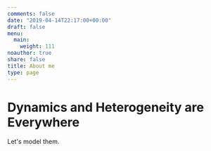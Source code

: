 ```yaml
---
comments: false
date: "2019-04-14T22:17:00+00:00"
draft: false
menu:
  main:
    weight: 111
noauthor: true
share: false
title: About me
type: page
---
```


# Dynamics and Heterogeneity are Everywhere

Let's model them.
